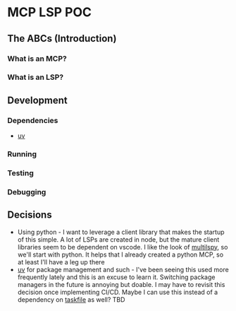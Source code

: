 # MCP LSP POC
## The ABCs (Introduction)
### What is an MCP?
### What is an LSP?
## Development
### Dependencies
* [uv](https://docs.astral.sh/uv/)
### Running
### Testing
### Debugging
## Decisions
* Using python - I want to leverage a client library that makes the startup of this simple. A lot of LSPs are created in node, but the mature client libraries seem to be dependent on vscode. I like the look of [multilspy](https://github.com/microsoft/multilspy), so we'll start with python. It helps that I already created a python MCP, so at least I'll have a leg up there
* [uv](https://docs.astral.sh/uv/)  for package management and such - I've been seeing this used more frequently lately and this is an excuse to learn it. Switching package managers in the future is annoying but doable. I may have to revisit this decision once implementing CI/CD. Maybe I can use this instead of a dependency on [taskfile](https://taskfile.dev/) as well? TBD

